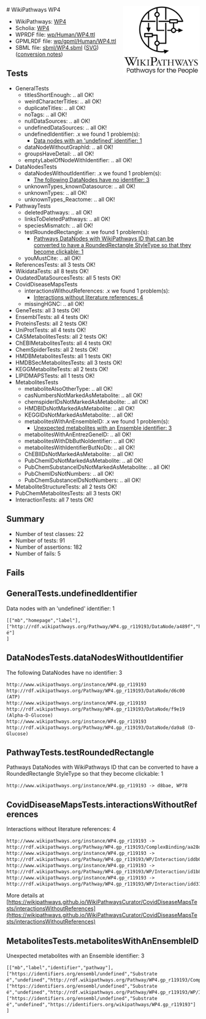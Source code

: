 <img style="float: right; width: 200px" src="../logo.png" />
# WikiPathways WP4

* WikiPathways: [WP4](https://identifiers.org/wikipathways:WP4)
* Scholia: [WP4](https://scholia.toolforge.org/wikipathways/WP4)
* WPRDF file: [wp/Human/WP4.ttl](../wp/Human/WP4.ttl)
* GPMLRDF file: [wp/gpml/Human/WP4.ttl](../wp/gpml/Human/WP4.ttl)
* SBML file: [sbml/WP4.sbml](../sbml/WP4.sbml) ([SVG](../sbml/WP4.svg)) ([conversion notes](../sbml/WP4.txt))

## Tests
* GeneralTests
    * titlesShortEnough: .. all OK!
    * weirdCharacterTitles: .. all OK!
    * duplicateTitles: .. all OK!
    * noTags: .. all OK!
    * nullDataSources: .. all OK!
    * undefinedDataSources: .. all OK!
    * undefinedIdentifier: .x we found 1 problem(s):
        * [Data nodes with an 'undefined' identifier: 1](#fadcb642)
    * dataNodeWithoutGraphId: .. all OK!
    * groupsHaveDetail: .. all OK!
    * emptyLabelOfNodeWithIdentifier: .. all OK!
* DataNodesTests
    * dataNodesWithoutIdentifier: .x we found 1 problem(s):
        * [The following DataNodes have no identifier: 3](#d2d32fa2)
    * unknownTypes_knownDatasource: .. all OK!
    * unknownTypes: .. all OK!
    * unknownTypes_Reactome: .. all OK!
* PathwayTests
    * deletedPathways: .. all OK!
    * linksToDeletedPathways: .. all OK!
    * speciesMismatch: .. all OK!
    * testRoundedRectangle: .x we found 1 problem(s):
        * [Pathways DataNodes with WikiPathways ID that can be converted to have a RoundedRectangle StyleType so that they become clickable: 1](#9fbad3cb)
    * youMustCite: .. all OK!
* ReferencesTests: all 3 tests OK!
* WikidataTests: all 8 tests OK!
* OudatedDataSourcesTests: all 5 tests OK!
* CovidDiseaseMapsTests
    * interactionsWithoutReferences: .x we found 1 problem(s):
        * [Interactions without literature references: 4](#2e295932)
    * missingHGNC: .. all OK!
* GeneTests: all 3 tests OK!
* EnsemblTests: all 4 tests OK!
* ProteinsTests: all 2 tests OK!
* UniProtTests: all 4 tests OK!
* CASMetabolitesTests: all 2 tests OK!
* ChEBIMetabolitesTests: all 4 tests OK!
* ChemSpiderTests: all 2 tests OK!
* HMDBMetabolitesTests: all 1 tests OK!
* HMDBSecMetabolitesTests: all 3 tests OK!
* KEGGMetaboliteTests: all 2 tests OK!
* LIPIDMAPSTests: all 1 tests OK!
* MetabolitesTests
    * metaboliteAlsoOtherType: .. all OK!
    * casNumbersNotMarkedAsMetabolite: .. all OK!
    * chemspiderIDsNotMarkedAsMetabolite: .. all OK!
    * HMDBIDsNotMarkedAsMetabolite: .. all OK!
    * KEGGIDsNotMarkedAsMetabolite: .. all OK!
    * metabolitesWithAnEnsembleID: .x we found 1 problem(s):
        * [Unexpected metabolites with an Ensemble identifier: 3](#c300c046)
    * metabolitesWithAnEntrezGeneID: .. all OK!
    * metabolitesWithDbButNoIdentifier: .. all OK!
    * metabolitesWithIdentifierButNoDb: .. all OK!
    * ChEBIIDsNotMarkedAsMetabolite: .. all OK!
    * PubChemIDsNotMarkedAsMetabolite: .. all OK!
    * PubChemSubstanceIDsNotMarkedAsMetabolite: .. all OK!
    * PubChemIDsNotNumbers: .. all OK!
    * PubChemSubstanceIDsNotNumbers: .. all OK!
* MetaboliteStructureTests: all 2 tests OK!
* PubChemMetabolitesTests: all 3 tests OK!
* InteractionTests: all 7 tests OK!


## Summary

* Number of test classes: 22
* Number of tests: 91
* Number of assertions: 182
* Number of fails: 5

## Fails

<a name="fadcb642" />

## GeneralTests.undefinedIdentifier

Data nodes with an 'undefined' identifier: 1
```
[["mb","homepage","label"],
["http://rdf.wikipathways.org/Pathway/WP4.gp_r119193/DataNode/a489f","http://www.wikipathways.org/instance/WP4.gp_r119193","Substrate é"]
]
```

<a name="d2d32fa2" />

## DataNodesTests.dataNodesWithoutIdentifier

The following DataNodes have no identifier: 3
```
http://www.wikipathways.org/instance/WP4.gp_r119193 http://rdf.wikipathways.org/Pathway/WP4.gp_r119193/DataNode/d6c00 (ATP)
http://www.wikipathways.org/instance/WP4.gp_r119193 http://rdf.wikipathways.org/Pathway/WP4.gp_r119193/DataNode/f9e19 (Alpha-D-Glucose)
http://www.wikipathways.org/instance/WP4.gp_r119193 http://rdf.wikipathways.org/Pathway/WP4.gp_r119193/DataNode/da9a8 (D-Glucose)
```

<a name="9fbad3cb" />

## PathwayTests.testRoundedRectangle

Pathways DataNodes with WikiPathways ID that can be converted to have a RoundedRectangle StyleType so that they become clickable: 1
```
http://www.wikipathways.org/instance/WP4.gp_r119193 -> d8bae, WP78
 ```

<a name="2e295932" />

## CovidDiseaseMapsTests.interactionsWithoutReferences

Interactions without literature references: 4
```
http://www.wikipathways.org/instance/WP4.gp_r119193 -> http://rdf.wikipathways.org/Pathway/WP4.gp_r119193/ComplexBinding/aa28d
http://www.wikipathways.org/instance/WP4.gp_r119193 -> http://rdf.wikipathways.org/Pathway/WP4.gp_r119193/WP/Interaction/iddb017374
http://www.wikipathways.org/instance/WP4.gp_r119193 -> http://rdf.wikipathways.org/Pathway/WP4.gp_r119193/WP/Interaction/id1b82938b
http://www.wikipathways.org/instance/WP4.gp_r119193 -> http://rdf.wikipathways.org/Pathway/WP4.gp_r119193/WP/Interaction/idd31b36db
```

More details at [https://wikipathways.github.io/WikiPathwaysCurator/CovidDiseaseMapsTests/interactionsWithoutReferences](https://wikipathways.github.io/WikiPathwaysCurator/CovidDiseaseMapsTests/interactionsWithoutReferences)

<a name="c300c046" />

## MetabolitesTests.metabolitesWithAnEnsembleID

Unexpected metabolites with an Ensemble identifier: 3
```
[["mb","label","identifier","pathway"],
["https://identifiers.org/ensembl/undefined","Substrate é","undefined","http://rdf.wikipathways.org/Pathway/WP4.gp_r119193/Complex/aa28d"],
["https://identifiers.org/ensembl/undefined","Substrate é","undefined","http://rdf.wikipathways.org/Pathway/WP4.gp_r119193/WP/Interaction/idd31b36db"],
["https://identifiers.org/ensembl/undefined","Substrate é","undefined","https://identifiers.org/wikipathways/WP4.gp_r119193"]
]
```

